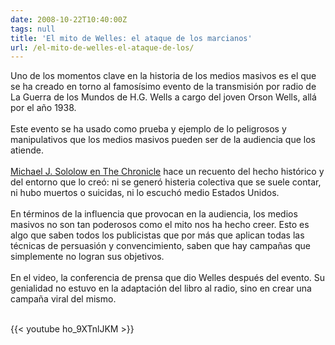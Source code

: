 ```yaml
---
date: 2008-10-22T10:40:00Z
tags: null
title: 'El mito de Welles: el ataque de los marcianos'
url: /el-mito-de-welles-el-ataque-de-los/
---
```


<div xmlns='http://www.w3.org/1999/xhtml'>Uno de los momentos clave en la historia de los medios masivos es el que se ha creado en torno al famosísimo evento de la transmisión por radio de La Guerra de los Mundos de H.G. Wells a cargo del joven Orson Wells, allá por el año 1938.<br/><br/>Este evento se ha usado como prueba y ejemplo de lo peligrosos y manipulativos que los medios masivos pueden ser de la audiencia que los atiende. <br/><br/><a href='http://chronicle.com/temp/reprint.php?id=fwn6zpjwm6trlsgy8kjcr6lxrhxffm1w'>Michael J. Sololow en The Chronicle</a> hace un recuento del hecho histórico y del entorno que lo creó: ni se generó histeria colectiva que se suele contar, ni hubo muertos o suicidas, ni lo escuchó medio Estados Unidos. <br/><br/>En términos de la influencia que provocan en la audiencia, los medios masivos no son tan poderosos como el mito nos ha hecho creer. Esto es algo que saben todos los publicistas que por más que aplican todas las técnicas de persuasión y convencimiento, saben que hay campañas que simplemente no logran sus objetivos.<br/><br/>En el video, la conferencia de prensa que dio Welles después del evento. Su genialidad no estuvo en la adaptación del libro al radio, sino en crear una campaña viral del mismo.<br/><br/>

{{< youtube ho_9XTnlJKM >}}
